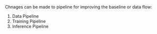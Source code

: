 Chnages can be made to pipeline for improving the baseline or data flow:
1. Data Pipeline
2. Training Pipeline
3. Inference Pipeline
